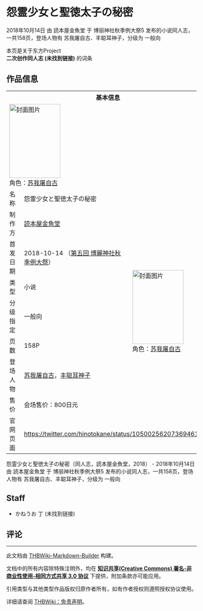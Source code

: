 # 怨霊少女と聖徳太子の秘密

<!-- source html: G:\repos\THBWiki-Markdown-Builder\THBWikiMarkdown\Temp\main\e\e9\ns0%3A%E6%80%A8%E9%9C%8A%E5%B0%91%E5%A5%B3%E3%81%A8%E8%81%96%E5%BE%B3%E5%A4%AA%E5%AD%90%E3%81%AE%E7%A7%98%E5%AF%86.html -->

2018年10月14日 由 読本屋金魚堂 于 博丽神社秋季例大祭5 发布的小说同人志，一共158页，登场人物有 苏我屠自古、丰聪耳神子，分级为 一般向

本页是关于东方Project  
 **二次创作同人志 (未找到链接)** 的词条
## 作品信息

<table><tbody><tr><th colspan="3">基本信息</th></tr><tr><td class="cover-artwork-mobile" colspan="2"><a href="./文件-怨霊少女と聖徳太子の秘密封面.jpg.md" class="image" title="封面图片"><img alt="封面图片" src="https://upload.thwiki.cc/thumb/3/35/%E6%80%A8%E9%9C%8A%E5%B0%91%E5%A5%B3%E3%81%A8%E8%81%96%E5%BE%B3%E5%A4%AA%E5%AD%90%E3%81%AE%E7%A7%98%E5%AF%86%E5%B0%81%E9%9D%A2.jpg/135px-%E6%80%A8%E9%9C%8A%E5%B0%91%E5%A5%B3%E3%81%A8%E8%81%96%E5%BE%B3%E5%A4%AA%E5%AD%90%E3%81%AE%E7%A7%98%E5%AF%86%E5%B0%81%E9%9D%A2.jpg" decoding="async" loading="lazy" width="135" height="196" srcset="https://upload.thwiki.cc/thumb/3/35/%E6%80%A8%E9%9C%8A%E5%B0%91%E5%A5%B3%E3%81%A8%E8%81%96%E5%BE%B3%E5%A4%AA%E5%AD%90%E3%81%AE%E7%A7%98%E5%AF%86%E5%B0%81%E9%9D%A2.jpg/203px-%E6%80%A8%E9%9C%8A%E5%B0%91%E5%A5%B3%E3%81%A8%E8%81%96%E5%BE%B3%E5%A4%AA%E5%AD%90%E3%81%AE%E7%A7%98%E5%AF%86%E5%B0%81%E9%9D%A2.jpg 1.5x, https://upload.thwiki.cc/thumb/3/35/%E6%80%A8%E9%9C%8A%E5%B0%91%E5%A5%B3%E3%81%A8%E8%81%96%E5%BE%B3%E5%A4%AA%E5%AD%90%E3%81%AE%E7%A7%98%E5%AF%86%E5%B0%81%E9%9D%A2.jpg/271px-%E6%80%A8%E9%9C%8A%E5%B0%91%E5%A5%B3%E3%81%A8%E8%81%96%E5%BE%B3%E5%A4%AA%E5%AD%90%E3%81%AE%E7%A7%98%E5%AF%86%E5%B0%81%E9%9D%A2.jpg 2x" data-file-width="900" data-file-height="1301"></a><div class="cover-char">角色：<a href="./苏我屠自古.md" title="苏我屠自古">苏我屠自古</a></div></td>
</tr><tr><td class="label">名称</td><td colspan="2"> 怨霊少女と聖徳太子の秘密 </td></tr><tr><td class="label">制作方</td><td><a href="./読本屋金魚堂.md" title="読本屋金魚堂">読本屋金魚堂</a></td><td class="cover-artwork" rowspan="7" style="min-width:196px;"><a href="./文件-怨霊少女と聖徳太子の秘密封面.jpg.md" class="image" title="封面图片"><img alt="封面图片" src="https://upload.thwiki.cc/thumb/3/35/%E6%80%A8%E9%9C%8A%E5%B0%91%E5%A5%B3%E3%81%A8%E8%81%96%E5%BE%B3%E5%A4%AA%E5%AD%90%E3%81%AE%E7%A7%98%E5%AF%86%E5%B0%81%E9%9D%A2.jpg/135px-%E6%80%A8%E9%9C%8A%E5%B0%91%E5%A5%B3%E3%81%A8%E8%81%96%E5%BE%B3%E5%A4%AA%E5%AD%90%E3%81%AE%E7%A7%98%E5%AF%86%E5%B0%81%E9%9D%A2.jpg" decoding="async" loading="lazy" width="135" height="196" srcset="https://upload.thwiki.cc/thumb/3/35/%E6%80%A8%E9%9C%8A%E5%B0%91%E5%A5%B3%E3%81%A8%E8%81%96%E5%BE%B3%E5%A4%AA%E5%AD%90%E3%81%AE%E7%A7%98%E5%AF%86%E5%B0%81%E9%9D%A2.jpg/203px-%E6%80%A8%E9%9C%8A%E5%B0%91%E5%A5%B3%E3%81%A8%E8%81%96%E5%BE%B3%E5%A4%AA%E5%AD%90%E3%81%AE%E7%A7%98%E5%AF%86%E5%B0%81%E9%9D%A2.jpg 1.5x, https://upload.thwiki.cc/thumb/3/35/%E6%80%A8%E9%9C%8A%E5%B0%91%E5%A5%B3%E3%81%A8%E8%81%96%E5%BE%B3%E5%A4%AA%E5%AD%90%E3%81%AE%E7%A7%98%E5%AF%86%E5%B0%81%E9%9D%A2.jpg/271px-%E6%80%A8%E9%9C%8A%E5%B0%91%E5%A5%B3%E3%81%A8%E8%81%96%E5%BE%B3%E5%A4%AA%E5%AD%90%E3%81%AE%E7%A7%98%E5%AF%86%E5%B0%81%E9%9D%A2.jpg 2x" data-file-width="900" data-file-height="1301"></a><div class="cover-char">角色：<a href="./苏我屠自古.md" title="苏我屠自古">苏我屠自古</a></div></td>
</tr><tr><td class="label">首发日期</td><td>2018-10-14&#160;（<a href="/展会作品列表?e=%E5%8D%9A%E4%B8%BD%E7%A5%9E%E7%A4%BE%E7%A7%8B%E5%AD%A3%E4%BE%8B%E5%A4%A7%E7%A5%AD%235">第五回 博麗神社秋季例大祭</a>）</td></tr><tr><td class="label">类型</td><td>小说</td></tr><tr><td class="label">分级指定</td><td>一般向</td></tr><tr><td class="label">页数</td><td>158P</td></tr><tr><td class="label">登场人物</td><td><a href="./苏我屠自古.md" title="苏我屠自古">苏我屠自古</a>，<a href="./丰聪耳神子.md" title="丰聪耳神子">丰聪耳神子</a></td></tr><tr><td class="label">售价</td><td>会场售价：800日元</td></tr>
<tr><td class="label">官网页面</td><td colspan="2"><a rel="nofollow" class="external free" href="https://twitter.com/hinotokane/status/1050025620736946182">https://twitter.com/hinotokane/status/1050025620736946182</a></td></tr></tbody></table>

怨霊少女と聖徳太子の秘密（同人志，読本屋金魚堂，2018） - 2018年10月14日 由 読本屋金魚堂 于 博丽神社秋季例大祭5 发布的小说同人志，一共158页，登场人物有 苏我屠自古、丰聪耳神子，分级为 一般向
## Staff
- かねうお 丁 (未找到链接)

## 评论




---

此文档由 [THBWiki-Markdown-Builder](https://github.com/Delsin-Yu/THBWiki-Markdown-Builder) 构建。

文档中的所有内容除特殊注明外，均在 [**知识共享(Creative Commons) 署名-非商业性使用-相同方式共享 3.0 协议**](https://creativecommons.org/licenses/by-sa/3.0/deed.zh-hans) 下提供，附加条款亦可能应用。

引用类型与其他类型作品版权归原作者所有，如有作者授权则遵照授权协议使用。

详细请查阅 [THBWiki：免责声明](https://thbwiki.cc/THBWiki:%E5%85%8D%E8%B4%A3%E5%A3%B0%E6%98%8E)。

